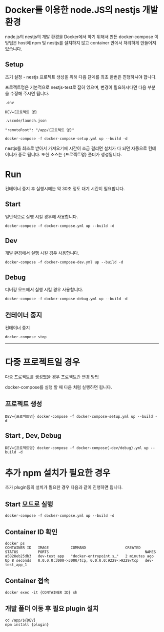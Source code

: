 # Docker를 이용한 node.JS의 nestjs 개발 환경

node.js의 nestjs의 개발 환경을 Docker에서 하기 위해서 만든 docker-compose
이 방법은 host에 npm 및 nestjs를 설치하지 않고 container 안에서 처리하게 만들어져 있습니다.


## Setup

초기 설정 - nestjs 프로젝트 생성을 위해 다음 단계를 최초 한번은 진행하셔야 합니다.

프로젝트명은 기본적으로 nestjs-test로 잡혀 있으며, 변경이 필요하시다면 다음 부분을 수정해 주시면 됩니다.

`.env`
```
DEV={프로젝트 명}
```

`.vscode/launch.json`
```
"remoteRoot": "/app/{프로젝트 명}"
```


```
docker-compose -f docker-compose-setup.yml up --build -d
```

nestjs를 최초로 받아서 가져오기에 시간이 조금 걸리면 설치가 다 되면 자동으로 컨테이너가 종료 됩니다. 또한 소스는 {프로젝트명} 폴더가 생성됩니다.

# Run

컨테이너 중지 후 실행시에는 약 30초 정도 대기 시간이 필요합니다.

## Start

일반적으로 실행 시킬 경우에 사용합니다.


```
docker-compose -f docker-compose.yml up --build -d
```

## Dev

개발 환경에서 실행 시킬 경우 사용합니다.


```
docker-compose -f docker-compose-dev.yml up --build -d
```

## Debug

디버깅 모드에서 실행 시킬 경우 사용합니다.


```
docker-compose -f docker-compose-debug.yml up --build -d
```

## 컨테이너 중지

컨테이너 중지

```
docker-compose stop
```

---

# 다중 프로젝트일 경우 

다중 프로젝트를 생성했을 경우 프로젝트간 변경 방법

docker-compose를 실행 할 때 다음 처럼 실행하면 됩니다.

## 프로젝트 생성

```
DEV={프로젝트명} docker-compose -f docker-compose-setup.yml up --build -d
```

## Start , Dev, Debug
```
DEV={프로젝트명} docker-compose -f docker-compose{-dev/debug}.yml up --build -d
```

# 추가 npm 설치가 필요한 경우

추가 plugin등의 설치가 필요한 경우 다음과 같이 진행하면 됩니다.

## Start 모드로 실행

```
docker-compose -f docker-compose.yml up --build -d
```

## Container ID 확인
```
docker ps
CONTAINER ID   IMAGE          COMMAND                  CREATED         STATUS         PORTS                                            NAMES
a5828eb25db3   dev-test_app   "docker-entrypoint.s…"   2 minutes ago   Up 8 seconds   0.0.0.0:3000->3000/tcp, 0.0.0.0:9229->9229/tcp   dev-test_app_1
```

## Container 접속

```
docker exec -it {CONTAINER ID} sh
```

## 개발 폴더 이동 후 필요 plugin 설치

```
cd /app/${DEV}
npm install {plugin}
```